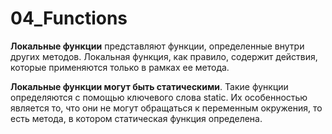# 04_Functions

**Локальные функции** представляют функции, определенные внутри других методов. Локальная функция, как правило, содержит действия, которые применяются только в рамках ее метода.

**Локальные функции могут быть статическими**. Такие функции определяются с помощью ключевого слова static. Их особенностью является то, что они не могут обращаться к переменным окружения, то есть метода, в котором статическая функция определена.
